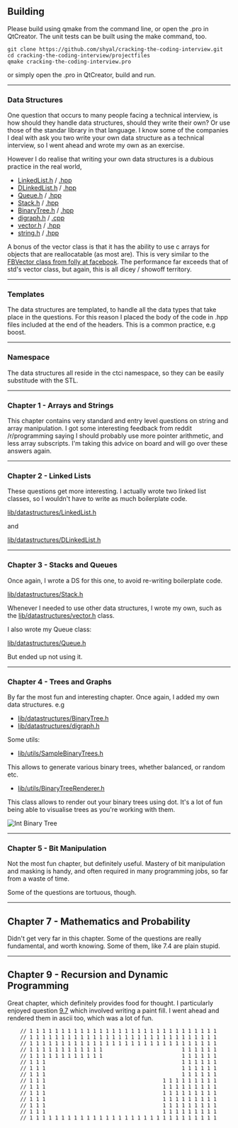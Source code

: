 ## Building

Please build using qmake from the command line, or open the .pro in QtCreator. The unit tests can be built using the make command, too.

```
git clone https://github.com/shyal/cracking-the-coding-interview.git
cd cracking-the-coding-interview/projectfiles
qmake cracking-the-coding-interview.pro
```

or simply open the .pro in QtCreator, build and run.

-------------------------

### Data Structures

One question that occurs to many people facing a technical interview, is how should they handle data structures, should they write their own? Or use those of the standar library in that language. I know some of the companies I deal with ask you two write your own data structure as a technical interview, so I went ahead and wrote my own as an exercise.

However I do realise that writing your own data structures is a dubious practice in the real world, 

- [LinkedList.h](lib/datastructures/LinkedList.h) / [.hpp](lib/datastructures/LinkedList.hpp)
- [DLinkedList.h](lib/datastructures/DLinkedList.h) / [.hpp](lib/datastructures/DLinkedList.hpp)
- [Queue.h](lib/datastructures/Queue.h) / [.hpp](lib/datastructures/Queue.hpp)
- [Stack.h](lib/datastructures/Stack.h) / [.hpp](lib/datastructures/Stack.hpp)
- [BinaryTree.h](lib/datastructures/BinaryTree.h) / [.hpp](lib/datastructures/BinaryTree.hpp)
- [digraph.h](lib/datastructures/digraph.h) / [.cpp](lib/datastructures/digraph.cpp)
- [vector.h](lib/datastructures/vector.h) / [.hpp](lib/datastructures/vector.hpp)
- [string.h](lib/datastructures/string.h) / [.hpp](lib/datastructures/string.hpp)

A bonus of the vector class is that it has the ability to use c arrays for objects that are reallocatable (as most are). This is very similar to the [FBVector class from folly at facebook](https://github.com/facebook/folly/blob/master/folly/docs/FBVector.md). The performance far exceeds that of std's vector class, but again, this is all dicey / showoff territory.

-------------------------

### Templates

The data structures are templated, to handle all the data types that take place in the questions. For this reason I placed the body of the code in .hpp files included at the end of the headers. This is a common practice, e.g boost.


-------------------------

### Namespace

The data structures all reside in the ctci namespace, so they can be easily substitude with the STL.

-------------------------

### Chapter 1 - Arrays and Strings

This chapter contains very standard and entry level questions on string and array manipulation. I got some interesting feedback from reddit /r/programming saying I should probably use more pointer arithmetic, and less array subscripts. I'm taking this advice on board and will go over these answers again.

-------------------------

### Chapter 2 - Linked Lists

These questions get more interesting. I actually wrote two linked list classes, so I wouldn't have to write as much boilerplate code.

[lib/datastructures/LinkedList.h](lib/datastructures/LinkedList.h)

and

[lib/datastructures/DLinkedList.h](lib/datastructures/DLinkedList.h)


-------------------------

### Chapter 3 - Stacks and Queues

Once again, I wrote a DS for this one, to avoid re-writing boilerplate code.

[lib/datastructures/Stack.h](lib/datastructures/Stack.h)

Whenever I needed to use other data structures, I wrote my own, such as the [lib/datastructures/vector.h](lib/datastructures/vector.h) class.

I also wrote my Queue class:

[lib/datastructures/Queue.h](lib/datastructures/Queue.h)

But ended up not using it.

-------------------------

### Chapter 4 - Trees and Graphs

By far the most fun and interesting chapter. Once again, I added my own data structures. e.g

- [lib/datastructures/BinaryTree.h](lib/datastructures/BinaryTree.h)
- [lib/datastructures/digraph.h](lib/datastructures/digraph.h)

Some utils:

- [lib/utils/SampleBinaryTrees.h](lib/utils/SampleBinaryTrees.h)

This allows to generate various binary trees, whether balanced, or random etc.

- [lib/utils/BinaryTreeRenderer.h](lib/utils/BinaryTreeRenderer.h)

This class allows to render out your binary trees using dot. It's a lot of fun being able to visualise trees as you're working with them.

![Int Binary Tree](https://raw.githubusercontent.com/shyal/cracking-the-coding-interview/master/binaryTreeInt.png "Int Binary Tree")

-------------------------

### Chapter 5 - Bit Manipulation

Not the most fun chapter, but definitely useful. Mastery of bit manipulation and masking is handy, and often required in many programming jobs, so far from a waste of time.

Some of the questions are tortuous, though.

-------------------------

## Chapter 7 - Mathematics and Probability

Didn't get very far in this chapter. Some of the questions are really fundamental, and worth knowing. Some of them, like 7.4 are plain stupid.

-------------------------

## Chapter 9 - Recursion and Dynamic Programming

Great chapter, which definitely provides food for thought. I particularly enjoyed question [9.7](9.7-recursionAndDynamicProgramming.cxx) which involved writing a paint fill. I went ahead and rendered them in ascii too, which was a lot of fun.

```
    // 1 1 1 1 1 1 1 1 1 1 1 1 1 1 1 1 1 1 1 1 1 1 1 1 1 1 1 1 1 1
    // 1 1 1 1 1 1 1 1 1 1 1 1 1 1 1 1 1 1 1 1 1 1 1 1 1 1 1 1 1 1
    // 1 1 1 1 1 1 1 1 1 1 1 1 1 1 1 1 1 1 1 1 1 1 1 1 1 1 1 1 1 1
    // 1 1 1 1 1 1 1 1 1 1 1 1                         1 1 1 1 1 1
    // 1 1 1 1 1 1 1 1 1 1 1 1                         1 1 1 1 1 1
    // 1 1 1                                           1 1 1 1 1 1
    // 1 1 1                                           1 1 1 1 1 1
    // 1 1 1                                           1 1 1 1 1 1
    // 1 1 1                                     1 1 1 1 1 1 1 1 1
    // 1 1 1                                     1 1 1 1 1 1 1 1 1
    // 1 1 1                                     1 1 1 1 1 1 1 1 1
    // 1 1 1                                     1 1 1 1 1 1 1 1 1
    // 1 1 1                                     1 1 1 1 1 1 1 1 1
    // 1 1 1                                     1 1 1 1 1 1 1 1 1
    // 1 1 1 1 1 1 1 1 1 1 1 1 1 1 1 1 1 1 1 1 1 1 1 1 1 1 1 1 1 1
```

